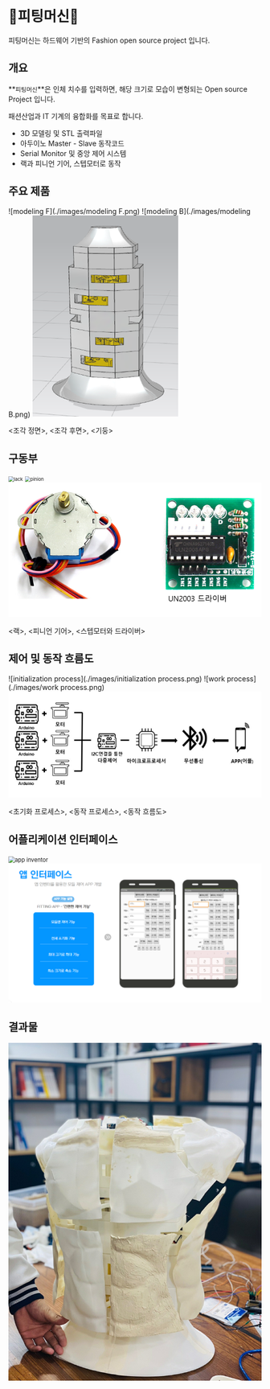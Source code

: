 # 👔피팅머신👗

피팅머신는 하드웨어 기반의 Fashion open source project 입니다.




##  개요 

**`피팅머신`**은 인체 치수를 입력하면, 해당 크기로 모습이 변형되는  Open source Project 입니다.  

패션산업과 IT 기계의 융합화를 목표로 합니다.

* 3D 모델링 및 STL 출력파일
* 아두이노 Master - Slave 동작코드
* Serial Monitor 및 중앙 제어 시스템
* 랙과 피니언 기어, 스텝모터로 동작



##  주요 제품

  ![modeling F](./images/modeling F.png) ![modeling B](./images/modeling B.png) <img src="./images/column1.png" alt="column1" style="zoom:67%;" />

<조각 정면>, <조각 후면>, <기둥>

##  구동부

<img src="./image/lack.png" alt="lack" style="zoom:67%;" /> <img src="D:\ESW\fashion_esw\images\pinion.png" alt="pinion" style="zoom:67%;" /> <img src="./images/step motor.png" alt="step motor" style="zoom:67%;" />

<랙>, <피니언 기어>, <스텝모터와 드라이버>

##  제어 및 동작 흐름도

![initialization process](./images/initialization process.png) ![work process](./images/work process.png) ![process](./images/process.png) 

<초기화 프로세스>, <동작 프로세스>, <동작 흐름도> 

##  어플리케이션 인터페이스

​       <img src="./images/app inventor.png" alt="app inventor" style="zoom:80%;" />  <img src="./images/app interface.png" alt="app interface" style="zoom:80%;" />

##  결과물

<img src="./images/model result.jpg" alt="model result" style="zoom: 67%;" /> 

